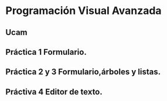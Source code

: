 # Programación Visual Avanzada 
## Ucam

## Práctica 1 Formulario.
## Práctica  2 y 3 Formulario,árboles y listas.
## Práctiva 4 Editor de texto.
